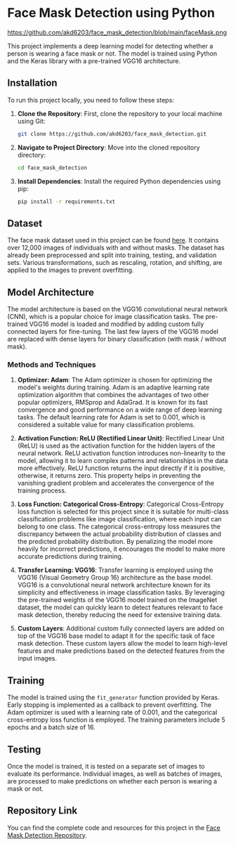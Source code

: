 # Face Mask Detection using Python

https://github.com/akd6203/face_mask_detection/blob/main/faceMask.png

This project implements a deep learning model for detecting whether a person is wearing a face mask or not. The model is trained using Python and the Keras library with a pre-trained VGG16 architecture.

## Installation

To run this project locally, you need to follow these steps:

1. **Clone the Repository**: First, clone the repository to your local machine using Git:
   ```bash
   git clone https://github.com/akd6203/face_mask_detection.git
   ```

2. **Navigate to Project Directory**: Move into the cloned repository directory:
   ```bash
   cd face_mask_detection
   ```

3. **Install Dependencies**: Install the required Python dependencies using pip:
   ```bash
   pip install -r requirements.txt
   ```

## Dataset

The face mask dataset used in this project can be found [here](https://www.kaggle.com/datasets/ashishjangra27/face-mask-12k-images-dataset). It contains over 12,000 images of individuals with and without masks. The dataset has already been preprocessed and split into training, testing, and validation sets. Various transformations, such as rescaling, rotation, and shifting, are applied to the images to prevent overfitting.

## Model Architecture

The model architecture is based on the VGG16 convolutional neural network (CNN), which is a popular choice for image classification tasks. The pre-trained VGG16 model is loaded and modified by adding custom fully connected layers for fine-tuning. The last few layers of the VGG16 model are replaced with dense layers for binary classification (with mask / without mask).

### Methods and Techniques

1. **Optimizer: Adam**: The Adam optimizer is chosen for optimizing the model's weights during training. Adam is an adaptive learning rate optimization algorithm that combines the advantages of two other popular optimizers, RMSprop and AdaGrad. It is known for its fast convergence and good performance on a wide range of deep learning tasks. The default learning rate for Adam is set to 0.001, which is considered a suitable value for many classification problems.

2. **Activation Function: ReLU (Rectified Linear Unit)**: Rectified Linear Unit (ReLU) is used as the activation function for the hidden layers of the neural network. ReLU activation function introduces non-linearity to the model, allowing it to learn complex patterns and relationships in the data more effectively. ReLU function returns the input directly if it is positive, otherwise, it returns zero. This property helps in preventing the vanishing gradient problem and accelerates the convergence of the training process.

3. **Loss Function: Categorical Cross-Entropy**: Categorical Cross-Entropy loss function is selected for this project since it is suitable for multi-class classification problems like image classification, where each input can belong to one class. The categorical cross-entropy loss measures the discrepancy between the actual probability distribution of classes and the predicted probability distribution. By penalizing the model more heavily for incorrect predictions, it encourages the model to make more accurate predictions during training.

4. **Transfer Learning: VGG16**: Transfer learning is employed using the VGG16 (Visual Geometry Group 16) architecture as the base model. VGG16 is a convolutional neural network architecture known for its simplicity and effectiveness in image classification tasks. By leveraging the pre-trained weights of the VGG16 model trained on the ImageNet dataset, the model can quickly learn to detect features relevant to face mask detection, thereby reducing the need for extensive training data.

5. **Custom Layers**: Additional custom fully connected layers are added on top of the VGG16 base model to adapt it for the specific task of face mask detection. These custom layers allow the model to learn high-level features and make predictions based on the detected features from the input images.

## Training

The model is trained using the `fit_generator` function provided by Keras. Early stopping is implemented as a callback to prevent overfitting. The Adam optimizer is used with a learning rate of 0.001, and the categorical cross-entropy loss function is employed. The training parameters include 5 epochs and a batch size of 16.

## Testing

Once the model is trained, it is tested on a separate set of images to evaluate its performance. Individual images, as well as batches of images, are processed to make predictions on whether each person is wearing a mask or not.

## Repository Link

You can find the complete code and resources for this project in the [Face Mask Detection Repository](https://github.com/akd6203/face_mask_detection).
